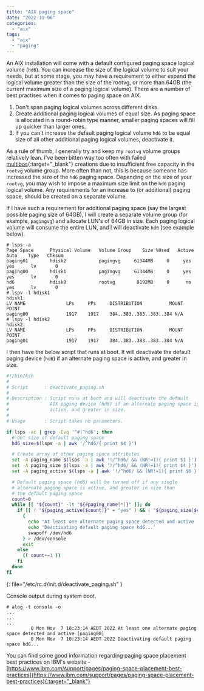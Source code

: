 ```yaml
---
title: "AIX paging space"
date: "2022-11-06"
categories:
  - "aix"
tags:
  - "aix"
  - "paging"
---
```


An AIX installation will come with a default configured paging space logical volume (`hd6`). You can increase the size of the logical volume to suit your needs, but at some stage, you may have a requirement to either expand the logical volume greater than the size of the rootvg, or more than 64GB (the current maximum size of a paging logical volume). There are a number of best practises when it comes to paging space on AIX.

1. Don't span paging logical volumes across different disks.
2. Create additional paging logical volumes of equal size. As paging space is allocated in a round-robin type manner, smaller paging spaces will fill up quicker than larger ones.
3. If you can't increase the default paging logical volume `hd6` to be equal size of all other additional paging logical volumes, deactivate it.

As a rule of thumb, I generally try and keep my `rootvg` volume groups relatively lean. I've been bitten way too often with failed [multibos](https://www.ibm.com/docs/en/aix/7.2?topic=m-multibos-command){:target="_blank"} creations due to insufficient free capacity in the `rootvg` volume group. More often than not, this is because someone has increased the size of the `hd6` paging space. Depending on the size of your `rootvg`, you may wish to impose a maximum size limit on the `hd6` paging logical volume. Any requirements for an increase to (or additional) paging space, should be created on a separate volume.

If I have such a requirement for additional paging space (say the largest possible paging size of 64GB), I will create a separate volume group (for example, `pagingvg`) and allocate LUN's of 64GB in size. Each paging logical volume will consume the entire LUN, and I will deactivate `hd6` (see example below).

```terminal
# lsps -a
Page Space      Physical Volume   Volume Group    Size %Used   Active    Auto    Type   Chksum
paging01        hdisk2            pagingvg     61344MB     0     yes     yes      lv       0
paging00        hdisk1            pagingvg     61344MB     0     yes     yes      lv       0
hd6             hdisk0            rootvg        8192MB     0      no     yes      lv       0
# lspv -l hdisk1
hdisk1:
LV NAME               LPs     PPs     DISTRIBUTION          MOUNT POINT
paging00              1917    1917    384..383..383..383..384 N/A
# lspv -l hdisk2
hdisk2:
LV NAME               LPs     PPs     DISTRIBUTION          MOUNT POINT
paging01              1917    1917    384..383..383..383..384 N/A
```

I then have the below script that runs at boot. It will deactivate the default paging device (`hd6`) if an alternate paging space is active, and greater in size.

```bash
#!/bin/ksh
#
# Script      : deactivate_paging.sh
#
# Description : Script runs at boot and will deactivate the default
#               AIX paging device (hd6) if an alternate paging space is
#               active, and greater in size.
#
# Usage       : Script takes no parameters.

if lsps -ac | grep -Evq '^#|^hd6'; then
  # Get size of default paging space
  hd6_size=$(lsps -a | awk '/^hd6/{ print $4 }')

  # Create array of other paging space attributes
  set -A paging_name $(lsps -a | awk '!/^hd6/ && (NR!=1){ print $1 }')
  set -A paging_size $(lsps -a | awk '!/^hd6/ && (NR!=1){ print $4 }')
  set -A paging_active $(lsps -a | awk '!/^hd6/ && (NR!=1){ print $6 }')

  # Default paging space (hd6) will be turned off if any single
  # alternate paging space is active, and greater in size than
  # the default paging space
  count=0
  while [[ "${count}" -lt "${#paging_name[*]}" ]]; do
    if [[ ( "${paging_active[$count]}" = "yes" ) && ( "${paging_size[$count]%??}" -gt "${hd6_size%??}" ) ]]; then
      {
        echo "At least one alternate paging space detected and active [${paging_name[$count]}]"
        echo 'Deactivating default paging space hd6...'
        swapoff /dev/hd6
      } > /dev/console
      exit
    else
      (( count+=1 ))
    fi
  done
fi
```
{: file="/etc/rc.d/init.d/deactivate_paging.sh" }

Console output during system boot.

```terminal
# alog -t console -o
...
...
...
         0 Mon Nov  7 10:23:14 AEDT 2022 At least one alternate paging space detected and active [paging00]
         0 Mon Nov  7 10:23:14 AEDT 2022 Deactivating default paging space hd6...
```

You can find some good information regarding paging space placement best practices on IBM's website - [https://www.ibm.com/support/pages/paging-space-placement-best-practices](https://www.ibm.com/support/pages/paging-space-placement-best-practices){:target="_blank"}
